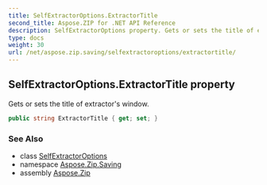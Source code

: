 ```yaml
---
title: SelfExtractorOptions.ExtractorTitle
second_title: Aspose.ZIP for .NET API Reference
description: SelfExtractorOptions property. Gets or sets the title of extractors window
type: docs
weight: 30
url: /net/aspose.zip.saving/selfextractoroptions/extractortitle/
---
```

## SelfExtractorOptions.ExtractorTitle property

Gets or sets the title of extractor's window.

```csharp
public string ExtractorTitle { get; set; }
```

### See Also

* class [SelfExtractorOptions](../)
* namespace [Aspose.Zip.Saving](../../selfextractoroptions/)
* assembly [Aspose.Zip](../../../)


